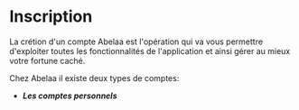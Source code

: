 # Inscription

La crétion d'un compte Abelaa est l'opération qui va vous permettre d'exploiter toutes les fonctionnalités de l'application et ainsi gérer au mieux votre fortune caché.

Chez Abelaa il existe deux types de comptes:

- ***Les comptes personnels***

